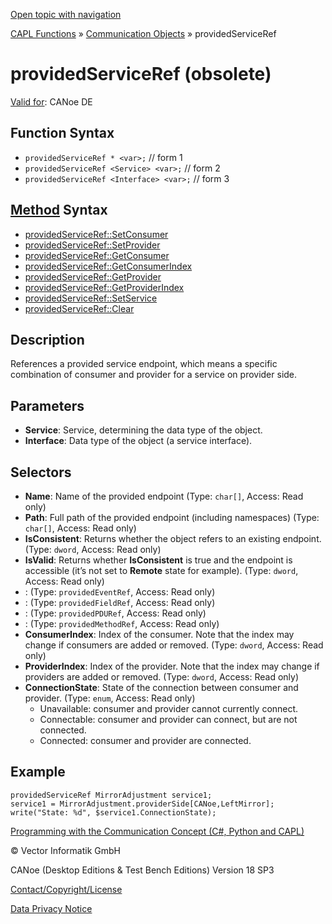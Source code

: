 [Open topic with navigation](../../../../../CANoeDEFamily.htm#Topics/CAPLFunctions/CommunicationObjects/Objects/CAPLfunctionProvidedServiceRef.md)

[CAPL Functions](../../CAPLfunctions.md) » [Communication Objects](../CAPLfunctionsCOOverview.md) » providedServiceRef

# providedServiceRef (obsolete)

[Valid for](../../../Shared/FeatureAvailability.md):  CANoe DE

## Function Syntax

- `providedServiceRef * <var>;` // form 1
- `providedServiceRef <Service> <var>;` // form 2
- `providedServiceRef <Interface> <var>;` // form 3

## [Method](../../../Shared/CAPL/General/ClassesAndObjects.md) Syntax

- [providedServiceRef::SetConsumer](../Methods/CAPLfunctionSetConsumer.md)
- [providedServiceRef::SetProvider](../Methods/CAPLfunctionSetProvider.md)
- [providedServiceRef::GetConsumer](../Methods/CAPLfunctionGetConsumer.md)
- [providedServiceRef::GetConsumerIndex](../Methods/CAPLfunctionGetConsumerIndex.md)
- [providedServiceRef::GetProvider](../Methods/CAPLfunctionGetProvider.md)
- [providedServiceRef::GetProviderIndex](../Methods/CAPLfunctionGetProviderIndex.md)
- [providedServiceRef::SetService](../Methods/CAPLfunctionSetService.md)
- [providedServiceRef::Clear](../Methods/CAPLfunctionClear.md)

## Description

References a provided service endpoint, which means a specific combination of consumer and provider for a service on provider side.

## Parameters

- **Service**: Service, determining the data type of the object.
- **Interface**: Data type of the object (a service interface).

## Selectors

- **Name**: Name of the provided endpoint (Type: `char[]`, Access: Read only)
- **Path**: Full path of the provided endpoint (including namespaces) (Type: `char[]`, Access: Read only)
- **IsConsistent**: Returns whether the object refers to an existing endpoint. (Type: `dword`, Access: Read only)
- **IsValid**: Returns whether **IsConsistent** is true and the endpoint is accessible (it’s not set to **Remote** state for example). (Type: `dword`, Access: Read only)
- **<eventName>**: (Type: `providedEventRef`, Access: Read only)
- **<fieldName>**: (Type: `providedFieldRef`, Access: Read only)
- **<pduName>**: (Type: `providedPDURef`, Access: Read only)
- **<methodName>**: (Type: `providedMethodRef`, Access: Read only)
- **ConsumerIndex**: Index of the consumer. Note that the index may change if consumers are added or removed. (Type: `dword`, Access: Read only)
- **ProviderIndex**: Index of the provider. Note that the index may change if providers are added or removed. (Type: `dword`, Access: Read only)
- **ConnectionState**: State of the connection between consumer and provider. (Type: `enum`, Access: Read only)
  - Unavailable: consumer and provider cannot currently connect.
  - Connectable: consumer and provider can connect, but are not connected.
  - Connected: consumer and provider are connected.

## Example

```plaintext
providedServiceRef MirrorAdjustment service1;
service1 = MirrorAdjustment.providerSide[CANoe,LeftMirror];
write("State: %d", $service1.ConnectionState);
```

[Programming with the Communication Concept (C#, Python and CAPL)](../../../CANoeCANalyzer/CommunicationConcept/Programming/CCP.md)

© Vector Informatik GmbH

CANoe (Desktop Editions & Test Bench Editions) Version 18 SP3

[Contact/Copyright/License](../../../Shared/ContactCopyrightLicense.md)

[Data Privacy Notice](https://www.vector.com/int/en/company/get-info/privacy-policy/)